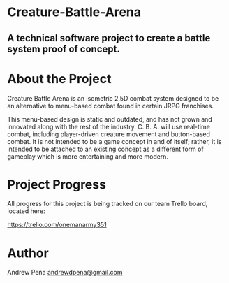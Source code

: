 # Creature-Battle-Arena
## A technical software project to create a battle system proof of concept.

# About the Project
Creature Battle Arena is an isometric 2.5D combat system designed to be an alternative to menu-based combat found in certain JRPG franchises.

This menu-based design is static and outdated, and has not grown and innovated along with the rest of the industry. C. B. A. will use real-time combat, including player-driven creature movement and button-based combat.  It is not intended to be a game concept in and of itself; rather, it is intended to be attached to an existing concept as a different form of gameplay which is more entertaining and more modern.

# Project Progress
All progress for this project is being tracked on our team Trello board, located here:

https://trello.com/onemanarmy351

# Author
Andrew Peña andrewdpena@gmail.com
